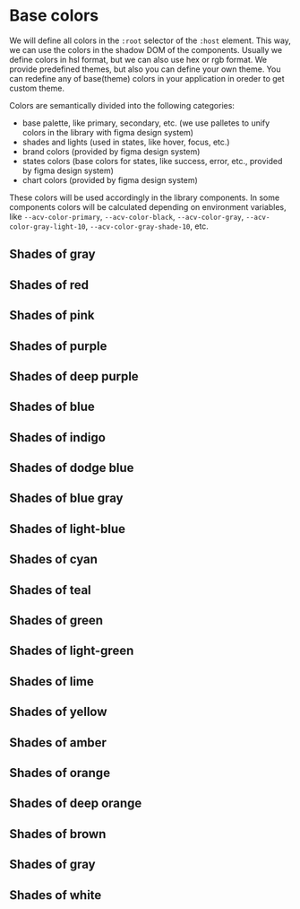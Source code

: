 # Base colors

We will define all colors in the `:root` selector of the `:host` element.
This way, we can use the colors in the shadow DOM of the components.
Usually we define colors in hsl format, but we can also use hex or rgb format.
We provide predefined themes, but also you can define your own theme.
You can redefine any of base(theme) colors in your application in oreder to get custom theme.

Colors are semantically divided into the following categories:
- base palette, like primary, secondary, etc. (we use palletes to unify colors in the library with figma design system)
- shades and lights (used in states, like hover, focus, etc.)
- brand colors (provided by figma design system)
- states colors (base colors for states, like success, error, etc., provided by figma design system)
- chart colors (provided by figma design system)

These colors will be used accordingly in the library components.
In some components colors will be calculated depending on environment variables, 
like `--acv-color-primary`, `--acv-color-black`, `--acv-color-gray`, `--acv-color-gray-light-10`, `--acv-color-gray-shade-10`, etc.

<color name="--acv-color-white"></color>
<color name="--acv-color-black"></color>
<color name="--acv-color-red"></color>
<color name="--acv-color-pink"></color>
<color name="--acv-color-purple"></color>
<color name="--acv-color-deep-purple"></color>
<color name="--acv-color-indigo"></color>
<color name="--acv-color-blue"></color>
<color name="--acv-color-dodge-blue"></color>
<color name="--acv-color-blue-gray"></color>
<color name="--acv-color-light-blue"></color>
<color name="--acv-color-cyan"></color>
<color name="--acv-color-teal"></color>
<color name="--acv-color-green"></color>
<color name="--acv-color-light-green"></color>
<color name="--acv-color-lime"></color>
<color name="--acv-color-yellow"></color>
<color name="--acv-color-amber"></color>
<color name="--acv-color-orange"></color>
<color name="--acv-color-deep-orange"></color>
<color name="--acv-color-brown"></color>
<color name="--acv-color-gray"></color>

## Shades of gray

<color name="--acv-color-white"></color>
<color name="--acv-color-whitesmoke"></color>
<color name="--acv-color-gainsboro"></color>
<color name="--acv-color-lightgray"></color>
<color name="--acv-color-darkgray"></color>
<color name="--acv-color-gray"></color>
<color name="--acv-color-dimgray"></color>
<color name="--acv-color-black"></color>

## Shades of red

<color name="--acv-color-red-shade-40"></color>
<color name="--acv-color-red-shade-30"></color>
<color name="--acv-color-red-shade-20"></color>
<color name="--acv-color-red-shade-10"></color>
<color name="--acv-color-red-light-10"></color>
<color name="--acv-color-red-light-20"></color>
<color name="--acv-color-red-light-30"></color>
<color name="--acv-color-red-light-40"></color>

## Shades of pink

<color name="--acv-color-pink-shade-40"></color>
<color name="--acv-color-pink-shade-30"></color>
<color name="--acv-color-pink-shade-20"></color>
<color name="--acv-color-pink-shade-10"></color>
<color name="--acv-color-pink-light-10"></color>
<color name="--acv-color-pink-light-20"></color>
<color name="--acv-color-pink-light-30"></color>
<color name="--acv-color-pink-light-40"></color>

## Shades of purple

<color name="--acv-color-purple-shade-40"></color>
<color name="--acv-color-purple-shade-30"></color>
<color name="--acv-color-purple-shade-20"></color>
<color name="--acv-color-purple-shade-10"></color>
<color name="--acv-color-purple-light-10"></color>
<color name="--acv-color-purple-light-20"></color>
<color name="--acv-color-purple-light-30"></color>
<color name="--acv-color-purple-light-40"></color>

## Shades of deep purple

<color name="--acv-color-deep-purple-shade-40"></color>
<color name="--acv-color-deep-purple-shade-30"></color>
<color name="--acv-color-deep-purple-shade-20"></color>
<color name="--acv-color-deep-purple-shade-10"></color>
<color name="--acv-color-deep-purple-light-10"></color>
<color name="--acv-color-deep-purple-light-20"></color>
<color name="--acv-color-deep-purple-light-30"></color>
<color name="--acv-color-deep-purple-light-40"></color>

## Shades of blue

<color name="--acv-color-blue-shade-40"></color>
<color name="--acv-color-blue-shade-30"></color>
<color name="--acv-color-blue-shade-20"></color>
<color name="--acv-color-blue-shade-10"></color>
<color name="--acv-color-blue-light-10"></color>
<color name="--acv-color-blue-light-20"></color>
<color name="--acv-color-blue-light-30"></color>
<color name="--acv-color-blue-light-40"></color>

## Shades of indigo

<color name="--acv-color-indigo-shade-40"></color>
<color name="--acv-color-indigo-shade-30"></color>
<color name="--acv-color-indigo-shade-20"></color>
<color name="--acv-color-indigo-shade-10"></color>
<color name="--acv-color-indigo-light-10"></color>
<color name="--acv-color-indigo-light-20"></color>
<color name="--acv-color-indigo-light-30"></color>
<color name="--acv-color-indigo-light-40"></color>

## Shades of dodge blue

<color name="--acv-color-dodge-blue-shade-40"></color>
<color name="--acv-color-dodge-blue-shade-30"></color>
<color name="--acv-color-dodge-blue-shade-20"></color>
<color name="--acv-color-dodge-blue-shade-10"></color>
<color name="--acv-color-dodge-blue-light-10"></color>
<color name="--acv-color-dodge-blue-light-20"></color>
<color name="--acv-color-dodge-blue-light-30"></color>
<color name="--acv-color-dodge-blue-light-40"></color>

## Shades of blue gray

<color name="--acv-color-blue-gray-shade-40"></color>
<color name="--acv-color-blue-gray-shade-30"></color>
<color name="--acv-color-blue-gray-shade-20"></color>
<color name="--acv-color-blue-gray-shade-10"></color>
<color name="--acv-color-blue-gray-light-10"></color>
<color name="--acv-color-blue-gray-light-20"></color>
<color name="--acv-color-blue-gray-light-30"></color>
<color name="--acv-color-blue-gray-light-40"></color>

## Shades of light-blue

<color name="--acv-color-light-blue-shade-40"></color>
<color name="--acv-color-light-blue-shade-30"></color>
<color name="--acv-color-light-blue-shade-20"></color>
<color name="--acv-color-light-blue-shade-10"></color>
<color name="--acv-color-light-blue-light-10"></color>
<color name="--acv-color-light-blue-light-20"></color>
<color name="--acv-color-light-blue-light-30"></color>
<color name="--acv-color-light-blue-light-40"></color>

## Shades of cyan

<color name="--acv-color-cyan-shade-40"></color>
<color name="--acv-color-cyan-shade-30"></color>
<color name="--acv-color-cyan-shade-20"></color>
<color name="--acv-color-cyan-shade-10"></color>
<color name="--acv-color-cyan-light-10"></color>
<color name="--acv-color-cyan-light-20"></color>
<color name="--acv-color-cyan-light-30"></color>
<color name="--acv-color-cyan-light-40"></color>

## Shades of teal

<color name="--acv-color-teal-shade-40"></color>
<color name="--acv-color-teal-shade-30"></color>
<color name="--acv-color-teal-shade-20"></color>
<color name="--acv-color-teal-shade-10"></color>
<color name="--acv-color-teal-light-10"></color>
<color name="--acv-color-teal-light-20"></color>
<color name="--acv-color-teal-light-30"></color>
<color name="--acv-color-teal-light-40"></color>

## Shades of green

<color name="--acv-color-green-shade-40"></color>
<color name="--acv-color-green-shade-30"></color>
<color name="--acv-color-green-shade-20"></color>
<color name="--acv-color-green-shade-10"></color>
<color name="--acv-color-green-light-10"></color>
<color name="--acv-color-green-light-20"></color>
<color name="--acv-color-green-light-30"></color>
<color name="--acv-color-green-light-40"></color>

## Shades of light-green

<color name="--acv-color-light-green-shade-40"></color>
<color name="--acv-color-light-green-shade-30"></color>
<color name="--acv-color-light-green-shade-20"></color>
<color name="--acv-color-light-green-shade-10"></color>
<color name="--acv-color-light-green-light-10"></color>
<color name="--acv-color-light-green-light-20"></color>
<color name="--acv-color-light-green-light-30"></color>
<color name="--acv-color-light-green-light-40"></color>

## Shades of lime

<color name="--acv-color-lime-shade-40"></color>
<color name="--acv-color-lime-shade-30"></color>
<color name="--acv-color-lime-shade-20"></color>
<color name="--acv-color-lime-shade-10"></color>
<color name="--acv-color-lime-light-10"></color>
<color name="--acv-color-lime-light-20"></color>
<color name="--acv-color-lime-light-30"></color>
<color name="--acv-color-lime-light-40"></color>

## Shades of yellow

<color name="--acv-color-yellow-shade-40"></color>
<color name="--acv-color-yellow-shade-30"></color>
<color name="--acv-color-yellow-shade-20"></color>
<color name="--acv-color-yellow-shade-10"></color>
<color name="--acv-color-yellow-light-10"></color>
<color name="--acv-color-yellow-light-20"></color>
<color name="--acv-color-yellow-light-30"></color>
<color name="--acv-color-yellow-light-40"></color>

## Shades of amber

<color name="--acv-color-amber-shade-40"></color>
<color name="--acv-color-amber-shade-30"></color>
<color name="--acv-color-amber-shade-20"></color>
<color name="--acv-color-amber-shade-10"></color>
<color name="--acv-color-amber-light-10"></color>
<color name="--acv-color-amber-light-20"></color>
<color name="--acv-color-amber-light-30"></color>
<color name="--acv-color-amber-light-40"></color>

## Shades of orange

<color name="--acv-color-orange-shade-40"></color>
<color name="--acv-color-orange-shade-30"></color>
<color name="--acv-color-orange-shade-20"></color>
<color name="--acv-color-orange-shade-10"></color>
<color name="--acv-color-orange-light-10"></color>
<color name="--acv-color-orange-light-20"></color>
<color name="--acv-color-orange-light-30"></color>
<color name="--acv-color-orange-light-40"></color>

## Shades of deep orange

<color name="--acv-color-deep-orange-shade-40"></color>
<color name="--acv-color-deep-orange-shade-30"></color>
<color name="--acv-color-deep-orange-shade-20"></color>
<color name="--acv-color-deep-orange-shade-10"></color>
<color name="--acv-color-deep-orange-light-10"></color>
<color name="--acv-color-deep-orange-light-20"></color>
<color name="--acv-color-deep-orange-light-30"></color>
<color name="--acv-color-deep-orange-light-40"></color>

## Shades of brown

<color name="--acv-color-brown-shade-40"></color>
<color name="--acv-color-brown-shade-30"></color>
<color name="--acv-color-brown-shade-20"></color>
<color name="--acv-color-brown-shade-10"></color>
<color name="--acv-color-brown-light-10"></color>
<color name="--acv-color-brown-light-20"></color>
<color name="--acv-color-brown-light-30"></color>
<color name="--acv-color-brown-light-40"></color>

## Shades of gray

<color name="--acv-color-gray-shade-40"></color>
<color name="--acv-color-gray-shade-30"></color>
<color name="--acv-color-gray-shade-20"></color>
<color name="--acv-color-gray-shade-10"></color>
<color name="--acv-color-gray-light-10"></color>
<color name="--acv-color-gray-light-20"></color>
<color name="--acv-color-gray-light-30"></color>
<color name="--acv-color-gray-light-40"></color>

## Shades of white

<color name="--acv-color-white-100"></color>
<color name="--acv-color-white-90"></color>
<color name="--acv-color-white-80"></color>
<color name="--acv-color-white-70"></color>
<color name="--acv-color-white-60"></color>
<color name="--acv-color-white-50"></color>
<color name="--acv-color-white-40"></color>
<color name="--acv-color-white-30"></color>
<color name="--acv-color-white-20"></color>
<color name="--acv-color-white-10"></color>
<color name="--acv-color-white-0"></color>

